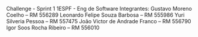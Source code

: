 Challenge - Sprint 1 
1ESPF - Eng de Software
Integrantes:
Gustavo Moreno Coelho – RM 556289 
Leonardo Felipe Souza Barbosa – RM 555986 
Yuri Silveria Pessoa – RM 557475 
João Victor de Andrade Franco – RM 556790 
Igor Soos Rocha Ribeiro – RM 556010 